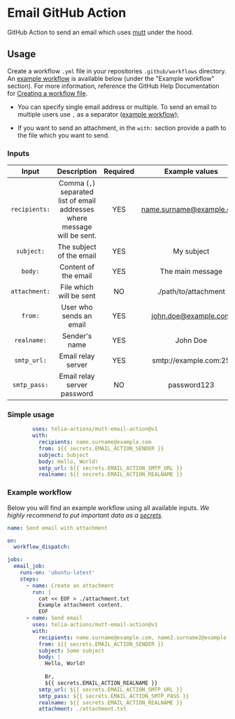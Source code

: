 # Email GitHub Action
GitHub Action to send an email which uses [mutt](http://www.mutt.org/) under the hood.


## Usage

Create a workflow `.yml` file in your repositories `.github/workflows` directory. An [example workflow](#example-workflow) is available below (under the "Example workflow" section). For more information, reference the GitHub Help Documentation for [Creating a workflow file](https://help.github.com/en/articles/configuring-a-workflow#creating-a-workflow-file).

* You can specify single email address or multiple. To send an email to multiple users use `,` as a separator ([example workflow](#example-workflow));

* If you want to send an attachment, in the `with:` section provide a path to the file which you want to send.

### Inputs

| Input | Description | Required | Example values |
| :---: | :---: | :---: | :---: |
| `recipients:` | Comma (`,`) separated list of email addresses where message will be sent. | YES | name.surname@example.com |
| `subject:` | The subject of the email | YES | My subject |
| `body:` | Content of the email | YES | The main message |
| `attachment:` | File which will be sent | NO | ./path/to/attachment |
| `from:` | User who sends an email | YES | john.doe@example.com |
| `realname:` | Sender's name | YES | John Doe |
| `smtp_url:` | Email relay server | YES | smtp://example.com:25 |
| `smtp_pass:` | Email relay server password| NO | password123 |


### Simple usage

```yaml
        uses: telia-actions/mutt-email-action@v1
        with:
          recipients: name.surname@example.com
          from: ${{ secrets.EMAIL_ACTION_SENDER }}
          subject: Subject
          body: Hello, World!
          smtp_url: ${{ secrets.EMAIL_ACTION_SMTP_URL }}
          realname: ${{ secrets.EMAIL_ACTION_REALNAME }}
```

### Example workflow
Below you will find an example workflow using all available inputs.
*We highly recommend to put important data as a [secrets](https://docs.github.com/en/actions/security-guides/encrypted-secrets#creating-encrypted-secrets-for-a-repository).*

```yaml
name: Send email with attachment

on:
  workflow_dispatch:

jobs:
  email_job:
    runs-on: 'ubuntu-latest'      
    steps:
      - name: Create an attachment
        run: |
          cat << EOF > ./attachment.txt
          Example attachment content.
          EOF
      - name: Send email
        uses: telia-actions/mutt-email-action@v1
        with:
          recipients: name.surname@example.com, name2.surname2@example.com
          from: ${{ secrets.EMAIL_ACTION_SENDER }}
          subject: Some subject
          body: |
            Hello, World!
            
            Br,
            ${{ secrets.EMAIL_ACTION_REALNAME }}
          smtp_url: ${{ secrets.EMAIL_ACTION_SMTP_URL }}
          smtp_pass: ${{ secrets.EMAIL_ACTION_SMTP_PASS }}
          realname: ${{ secrets.EMAIL_ACTION_REALNAME }}
          attachment: ./attachment.txt
```
